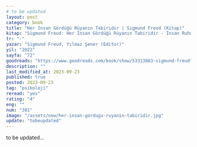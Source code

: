 ```yaml
---
# to be updated
layout: post
category: book
title: "Her Insan Gördüğü Rüyanın Tabiridir | Sigmund Freud (Kitap)"
kitap: "Sigmund Freud: Her İnsan Gördüğü Rüyanın Tabiridir - İnsan Ruhuna Derin Bir Yolculuk"
tr: "-"
yazar: "Sigmund Freud, Yılmaz Şener (Editor)"
yil: "2022"
sayfa: "72"
goodreads: "https://www.goodreads.com/book/show/53313803-sigmund-freud"
description: ""
last_modified_at: 2023-09-23
published: true
posted: 2023-09-23
tag: "psikoloji"
reread: "yes"
rating: "4"
eng: ""
num: "381"
image: "/assets/new/her-insan-gordugu-ruyanin-tabiridir.jpg"
update: "tobeupdated"
---
```


to be updated...
